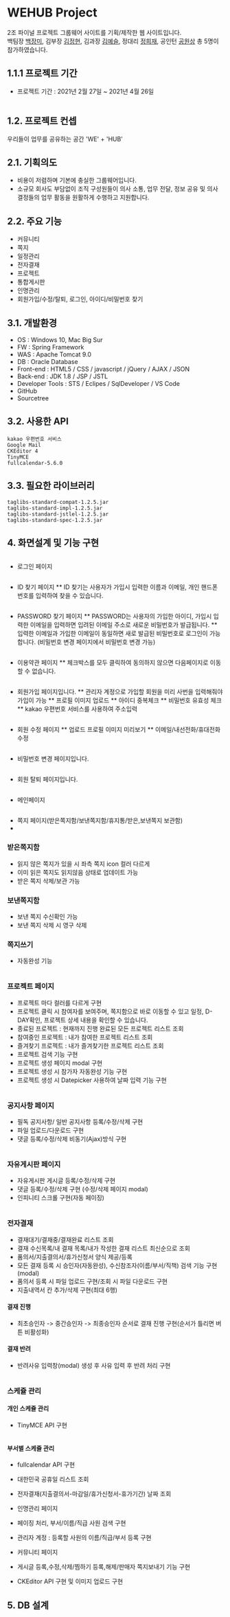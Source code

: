 # WEHUB Project
2조 파이널 프로젝트 그룹웨어 사이트를 기획/제작한 웹 사이트입니다.   
백팀장 [백장미](https://github.com/jangmi-B), 김부장 [김정현](https://github.com/gogoss12), 김과장 [김예슬](https://github.com/M-Zl), 정대리 [정희재](https://github.com/doriHeejae), 공인턴 [공원상](https://github.com/wonsangkong) 총 5명이 참가하였습니다.

## 1.1.1 프로젝트 기간
* 프로젝트 기간 : 2021년 2월 27일 ~  2021년 4월 26일

<img>

## 1.2. 프로젝트 컨셉
우리들이 업무를 공유하는 공간 'WE' + 'HUB' 

## 2.1. 기획의도
* 비용이 저렴하며 기본에 충실한 그룹웨어입니다.
* 소규모 회사도 부담없이 조직 구성원들이 의사 소통, 업무 전달, 정보 공유 및 의사 결정들의 업무 활동을 원활하게 수행하고 지원합니다.

## 2.2. 주요 기능
* 커뮤니티
* 쪽지
* 일정관리
* 전자결재
* 프로젝트
* 통합게시판
* 인명관리
* 회원가입/수정/탈퇴, 로그인, 아이디/비밀번호 찾기

## 3.1. 개발환경
* OS : Windows 10, Mac Big Sur
* FW : Spring Framework
* WAS : Apache Tomcat 9.0
* DB : Oracle Database
* Front-end : HTML5 / CSS / javascript / jQuery / AJAX / JSON
* Back-end : JDK 1.8 / JSP / JSTL
* Developer Tools : STS / Eclipes / SqlDeveloper / VS Code
* GitHub
* Sourcetree

## 3.2. 사용한 API
    kakao 우편번호 서비스
    Google Mail
    CKEditor 4
    TinyMCE
    fullcalendar-5.6.0

## 3.3. 필요한 라이브러리
    taglibs-standard-compat-1.2.5.jar
    taglibs-standard-impl-1.2.5.jar
    taglibs-standard-jstlel-1.2.5.jar
    taglibs-standard-spec-1.2.5.jar

##  4. 화면설계 및 기능 구현

<img>

* 로그인 페이지

<img>

* ID 찾기 페이지
** ID 찾기는 사용자가 가입시 입력한 이름과 이메일, 개인 핸드폰 번호를 입력하여 찾을 수 있습니다.

<img>

* PASSWORD 찾기 페이지
** PASSWORD는 사용자의 가입한 아이디, 가입시 입력한 이메일을 입력하면 입려된 이메일 주소로 새로운 비밀번호가 발급됩니다.
** 입력한 이메일과 가입한 이메일이 동일하면 새로 발급된 비밀번호로 로그인이 가능합니다. (비밀번호 변경 페이지에서 비밀번호 변경 가능)

<img>

* 이용약관 페이지
** 체크박스를 모두 클릭하여 동의하지 않으면 다음페이지로 이동할 수 없습니다.

<img>

* 회원가입 페이지입니다.
** 관리자 계정으로 가입할 회원을 미리 사번을 입력해줘야 가입이 가능
** 프로필 이미지 업로드
** 아이디 중복체크
** 비밀번호 유효성 체크
** kakao 우편번호 서비스를 사용하여 주소입력

<img>

* 회원 수정 페이지
** 업로드 프로필 이미지 미리보기
** 이메일/내선전화/휴대전화 수정

<img>

* 비밀번호 변경 페이지입니다.

<img>

* 회원 탈퇴 페이지입니다.

<img>

* 메인페이지

<img>

* 쪽지 페이지(받은쪽지함/보낸쪽지함/휴지통/받은,보낸쪽지 보관함)    
* 
### 받은쪽지함
* 읽지 않은 쪽지가 있을 시 좌측 쪽지 icon 컬러 다르게
* 이미 읽은 쪽지도 읽지않음 상태로 업데이트 가능
* 받은 쪽지 삭제/보관 가능

### 보낸쪽지함
* 보낸 쪽지 수신확인 가능
* 보낸 쪽지 삭제 시 영구 삭제

### 쪽지쓰기
* 자동완성 기능

<img>

###  프로젝트 페이지
* 프로젝트 마다 컬러를 다르게 구현
* 프로젝트 클릭 시 참여자를 보여주며, 쪽지함으로 바로 이동할 수 있고 일정, D-DAY확인, 프로젝트 상세 내용을 확인할 수 있습니다.
* 종료된 프로젝트 : 현재까지 진행 완료된 모든 프로젝트 리스트 조회
* 참여중인 프로젝트 : 내가 참여한 프로젝트 리스트 조회
* 즐겨찾기 프로젝트 : 내가 즐겨찾기한 프로젝트 리스트 조회
* 프로젝트 검색 기능 구현
* 프로젝트 생성 페이지 modal 구현
* 프로젝트 생성 시 참가자 자동완성 기능 구현
* 프로젝트 생성 시 Datepicker 사용하여 날짜 입력 기능 구현

<img>

### 공지사항 페이지
* 필독 공지사항/ 일반 공지사항 등록/수정/삭제 구현
* 파일 업로드/다운로드 구현
* 댓글 등록/수정/삭제 비동기(Ajax)방식 구현

<img>

### 자유게시판 페이지
* 자유게시판 게시글 등록/수정/삭제 구현
* 댓글 등록/수정/삭제 구현 (수정/삭제 페이지 modal)
* 인피니티 스크롤 구현(자동 페이징)

<img>

### 전자결재
* 결재대기/결재중/결재완료 리스트 조회
* 결재 수신목록/내 결재 목록/내가 작성한 결재 리스트 최신순으로 조회
* 품의서/지출결의서/휴가신청서 양식 제공/등록
* 모든 결재 등록 시 승인자(자동완성), 수신참조자(이름/부서/직책) 검색 기능 구현(modal)
* 품의서 등록 시 파일 업로드 구현/조회 시 파일 다운로드 구현
* 지출내역서 칸 추가/삭제 구현(최대 6행)

#### 결재 진행
* 최초승인자 -> 중간승인자 -> 최종승인자 순서로 결재 진행 구현(순서가 틀리면 버튼 비활성화)

#### 결재 반려
* 반려사유 입력창(modal) 생성 후 사유 입력 후 반려 처리 구현

<img>

### 스케쥴 관리
#### 개인 스케쥴 관리
* TinyMCE API 구현

<img>

#### 부서별 스케쥴 관리
* fullcalendar API 구현
* 대한민국 공휴일 리스트 조회
* 전자결재(지출결의서-마감일/휴가신청서-휴가기간) 날짜 조회

* 인명관리 페이지
* 페이징 처리, 부서/이름/직급 사원 검색 구현
* 관리자 계정 : 등록할 사원의 이름/직급/부서 등록 구현

* 커뮤니티 페이지
* 게시글 등록,수정,삭제/찜하기 등록,해제/판매자 쪽지보내기 기능 구현
* CKEditor API 구현 및 이미지 업로드 구현


## 5. DB 설계
